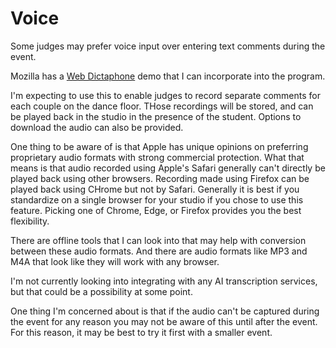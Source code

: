 # Voice

Some judges may prefer voice input over entering text comments during the event.

Mozilla has a [Web Dictaphone](https://mdn.github.io/dom-examples/media/web-dictaphone/) demo that I can
incorporate into the program.

I'm expecting to use this to enable judges to record separate comments for each couple on the dance floor.
THose recordings will be stored, and can be played back in the studio in the presence of the student.
Options to download the audio can also be provided.

One thing to be aware of is that Apple has unique opinions on preferring proprietary audio formats with
strong commercial protection.  What that means is that audio recorded using Apple's Safari generally can't
directly be played back using other browsers.  Recording made using Firefox can be played back using
CHrome but not by Safari.  Generally it is best if you standardize on a single browser for your studio
if you chose to use this feature.  Picking one of Chrome, Edge, or Firefox provides you the best flexibility.

There are offline tools that I can look into that may help with conversion between these audio formats.
And there are audio formats like MP3 and M4A that look like they will work with any browser.

I'm not currently looking into integrating with any AI transcription services, but that could be a possibility
at some point.

One thing I'm concerned about is that if the audio can't be captured during the event for any reason you
may not be aware of this until after the event.  For this reason, it may be best to try it first with
a smaller event.